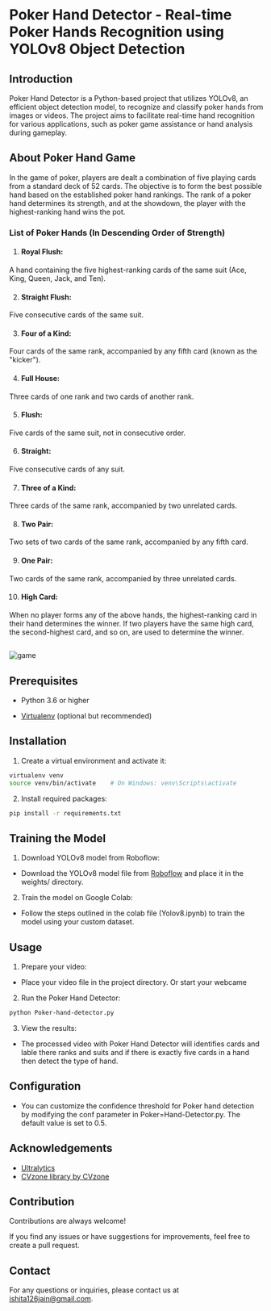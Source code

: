 

# Poker Hand Detector - Real-time Poker Hands Recognition using YOLOv8 Object Detection






## Introduction

Poker Hand Detector is a Python-based project that utilizes YOLOv8, an efficient object detection model, to recognize and classify poker hands from images or videos. The project aims to facilitate real-time hand recognition for various applications, such as poker game assistance or hand analysis during gameplay.

## About Poker Hand Game
In the game of poker, players are dealt a combination of five playing cards from a standard deck of 52 cards. The objective is to form the best possible hand based on the established poker hand rankings. The rank of a poker hand determines its strength, and at the showdown, the player with the highest-ranking hand wins the pot.

### List of Poker Hands (In Descending Order of Strength)

1. #### Royal Flush: 
A hand containing the five highest-ranking cards of the same suit (Ace, King, Queen, Jack, and Ten).

2. #### Straight Flush: 
Five consecutive cards of the same suit.

3. #### Four of a Kind: 
Four cards of the same rank, accompanied by any fifth card (known as the "kicker").

4. #### Full House: 
Three cards of one rank and two cards of another rank.

5. #### Flush: 
Five cards of the same suit, not in consecutive order.

6. #### Straight: 
Five consecutive cards of any suit.

7. #### Three of a Kind: 
Three cards of the same rank, accompanied by two unrelated cards.

8. #### Two Pair: 
Two sets of two cards of the same rank, accompanied by any fifth card.

9. #### One Pair: 
Two cards of the same rank, accompanied by three unrelated cards.

10. #### High Card: 
When no player forms any of the above hands, the highest-ranking card in their hand determines the winner. If two players have the same high card, the second-highest card, and so on, are used to determine the winner.
## 


![game](https://github.com/ishita126jain/Poker-Hand-Detector/assets/91709949/eb75e7f6-3b6a-4587-8d94-22ede9cd4133)
## Prerequisites

- Python 3.6 or higher

- [Virtualenv](https://virtualenv.pypa.io/en/latest/) (optional but recommended)

## Installation

1. Create a virtual environment and activate it:

```bash
virtualenv venv
source venv/bin/activate    # On Windows: venv\Scripts\activate
```
2. Install required packages:
```bash
pip install -r requirements.txt
```
## Training the Model
1. Download YOLOv8 model from Roboflow:

- Download the YOLOv8 model file from [Roboflow](https://universe.roboflow.com/) and place it in the weights/ directory.

2. Train the model on Google Colab:

- Follow the steps outlined in the colab file (Yolov8.ipynb) to train the model using your custom dataset.
  
## Usage

1. Prepare your video:

- Place your video file in the project directory. Or start your webcame


2. Run the Poker Hand Detector:
```bash
python Poker-hand-detector.py 
``` 

3. View the results:

- The processed video with Poker Hand Detector will identifies cards and lable there ranks and suits and if there is exactly five cards in a hand then detect the type of hand.


## Configuration
- You can customize the confidence threshold for Poker hand detection by modifying the conf parameter in Poker=Hand-Detector.py. The default value is set to 0.5.
## Acknowledgements

 - [Ultralytics](https://github.com/ultralytics/ultralytics)
 - [CVzone library by CVzone](https://github.com/cvzone/cvzone)
 


## Contribution

Contributions are always welcome!

If you find any issues or have suggestions for improvements, feel free to create a pull request.


## Contact
For any questions or inquiries, please contact us at [ishita126jain@gmail.com](ishita126jain@gmail.com).
